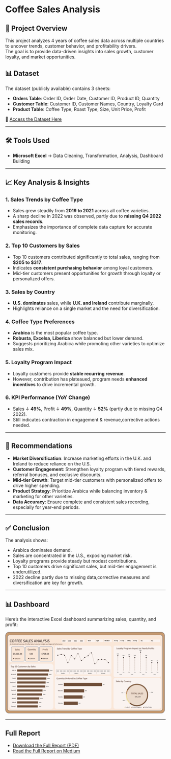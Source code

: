 # Coffee Sales Analysis

## 📌 Project Overview  
This project analyzes 4 years of coffee sales data across multiple countries to uncover trends, customer behavior, and profitability drivers.  
The goal is to provide data-driven insights into sales growth, customer loyalty, and market opportunities.  

## 📊 Dataset  
The dataset (publicly available) contains 3 sheets:  

- **Orders Table**: Order ID, Order Date, Customer ID, Product ID, Quantity  
- **Customer Table**: Customer ID, Customer Names, Country, Loyalty Card  
- **Product Table**: Coffee Type, Roast Type, Size, Unit Price, Profit  


🔗 [Access the Dataset Here](https://docs.google.com/spreadsheets/d/1Y3J_MoAcjQcvUL0q7xdLnRTsmFI310m-/edit?gid=1074066047#gid=1074066047)

---

## 🛠 Tools Used  
- **Microsoft Excel** → Data Cleaning, Transformation, Analysis, Dashboard Building  

---

## 📈 Key Analysis & Insights  

### 1. Sales Trends by Coffee Type  
- Sales grew steadily from **2019 to 2021** across all coffee varieties.  
- A sharp decline in 2022 was observed, partly due to **missing Q4 2022 sales records**.  
- Emphasizes the importance of complete data capture for accurate monitoring.  

### 2. Top 10 Customers by Sales  
- Top 10 customers contributed significantly to total sales, ranging from **$205 to $317**.  
- Indicates **consistent purchasing behavior** among loyal customers.  
- Mid-tier customers present opportunities for growth through loyalty or personalized offers.  

### 3. Sales by Country  
- **U.S. dominates** sales, while **U.K. and Ireland** contribute marginally.  
- Highlights reliance on a single market and the need for diversification.  

### 4. Coffee Type Preferences  
- **Arabica** is the most popular coffee type.  
- **Robusta, Excelsa, Liberica** show balanced but lower demand.  
- Suggests prioritizing Arabica while promoting other varieties to optimize sales mix.  

### 5. Loyalty Program Impact  
- Loyalty customers provide **stable recurring revenue**.  
- However, contribution has plateaued, program needs **enhanced incentives** to drive incremental growth.  

### 6. KPI Performance (YoY Change)  
- Sales ↓ **49%**, Profit ↓ **49%**, Quantity ↓ **52%** (partly due to missing Q4 2022).  
- Still indicates contraction in engagement & revenue,corrective actions needed.  

---

## 📌 Recommendations  

- **Market Diversification**: Increase marketing efforts in the U.K. and Ireland to reduce reliance on the U.S.  
- **Customer Engagement**: Strengthen loyalty program with tiered rewards, referral bonuses, and exclusive discounts.  
- **Mid-tier Growth**: Target mid-tier customers with personalized offers to drive higher spending.  
- **Product Strategy**: Prioritize Arabica while balancing inventory & marketing for other varieties.  
- **Data Accuracy**: Ensure complete and consistent sales recording, especially for year-end periods.  

---

## ✅ Conclusion  
The analysis shows:  
- Arabica dominates demand.  
- Sales are concentrated in the U.S., exposing market risk.  
- Loyalty programs provide steady but modest contributions.  
- Top 10 customers drive significant sales, but mid-tier engagement is underutilized.  
- 2022 decline partly due to missing data,corrective measures and diversification are key for growth.  

---

## 📊 Dashboard  
Here’s the interactive Excel dashboard summarizing sales, quantity, and profit:  

![Coffee Shop Dashboard](Assets/Coffee_Dashboard.png)  

---

## Full Report

- [Download the Full Report (PDF)](Assets/Coffee_Full_Report.pdf)  
- [Read the Full Report on Medium](YOUR_MEDIUM_LINK)  
